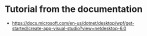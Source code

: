 # Tutorial from the documentation
- https://docs.microsoft.com/en-us/dotnet/desktop/wpf/get-started/create-app-visual-studio?view=netdesktop-6.0